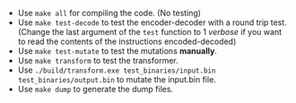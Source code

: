 - Use `make all` for compiling the code. (No testing)
- Use `make test-decode` to test the encoder-decoder with a round trip test. (Change the last argument of the `test` function to 1 *verbose* if you want to read the contents of the instructions encoded-decoded)
- Use `make test-mutate` to test the mutations **manually**. 
- Use `make transform` to test the transformer.
- Use `./build/transform.exe test_binaries/input.bin test_binaries/output.bin` to mutate the input.bin file.
- Use `make dump` to generate the dump files.

